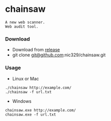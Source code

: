 # chainsaw

```
A new web scanner.
Web audit tool.
```

### Download
- Download from [release](releases)
- git clone git@github.com:nic329/chainsaw.git

### Usage
- Linux or Mac
```
./chainsaw http://example.com/
./chainsaw -f url.txt
```
- Windows
```
chainsaw.exe http://example.com/
chainsaw.exe -f url.txt
```

